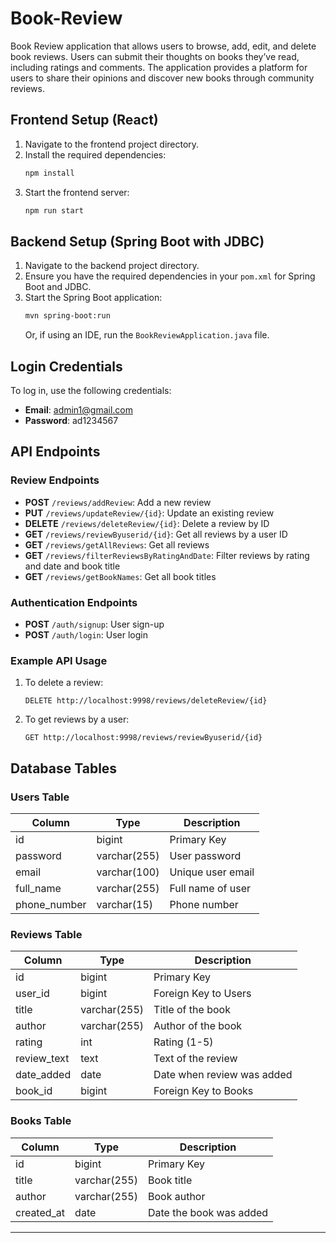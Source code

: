 
# Book-Review

Book Review application that allows users to browse, add, edit, and delete book reviews. Users can submit their thoughts on books they’ve read, including ratings and comments. The application provides a platform for users to share their opinions and discover new books through community reviews.

## Frontend Setup (React)
1. Navigate to the frontend project directory.
2. Install the required dependencies:
   ```bash
   npm install
   ```
3. Start the frontend server:
   ```bash
   npm run start
   ```

## Backend Setup (Spring Boot with JDBC)
1. Navigate to the backend project directory.
2. Ensure you have the required dependencies in your `pom.xml` for Spring Boot and JDBC.
3. Start the Spring Boot application:
   ```bash
   mvn spring-boot:run
   ```
   Or, if using an IDE, run the `BookReviewApplication.java` file.

## Login Credentials
To log in, use the following credentials:
- **Email**: admin1@gmail.com
- **Password**: ad1234567

## API Endpoints

### Review Endpoints
- **POST** `/reviews/addReview`: Add a new review
- **PUT** `/reviews/updateReview/{id}`: Update an existing review
- **DELETE** `/reviews/deleteReview/{id}`: Delete a review by ID
- **GET** `/reviews/reviewByuserid/{id}`: Get all reviews by a user ID
- **GET** `/reviews/getAllReviews`: Get all reviews
- **GET** `/reviews/filterReviewsByRatingAndDate`: Filter reviews by rating and date and book title
- **GET** `/reviews/getBookNames`: Get all book titles

### Authentication Endpoints
- **POST** `/auth/signup`: User sign-up
- **POST** `/auth/login`: User login

### Example API Usage
1. To delete a review:
   ```
   DELETE http://localhost:9998/reviews/deleteReview/{id}
   ```
2. To get reviews by a user:
   ```
   GET http://localhost:9998/reviews/reviewByuserid/{id}
   ```

## Database Tables

### Users Table
| Column       | Type        | Description       |
|--------------|-------------|-------------------|
| id           | bigint      | Primary Key       |
| password     | varchar(255)| User password     |
| email        | varchar(100)| Unique user email |
| full_name    | varchar(255)| Full name of user |
| phone_number | varchar(15) | Phone number      |

### Reviews Table
| Column      | Type        | Description           |
|-------------|-------------|-----------------------|
| id          | bigint      | Primary Key           |
| user_id     | bigint      | Foreign Key to Users  |
| title       | varchar(255)| Title of the book     |
| author      | varchar(255)| Author of the book    |
| rating      | int         | Rating (1-5)          |
| review_text | text        | Text of the review    |
| date_added  | date        | Date when review was added |
| book_id     | bigint      | Foreign Key to Books  |

### Books Table
| Column      | Type        | Description         |
|-------------|-------------|---------------------|
| id          | bigint      | Primary Key         |
| title       | varchar(255)| Book title          |
| author      | varchar(255)| Book author         |
| created_at  | date        | Date the book was added |

---
